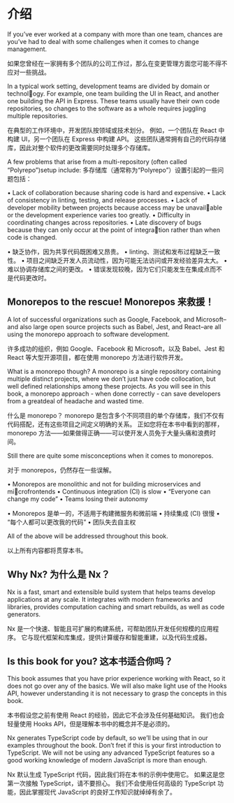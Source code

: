 # 介绍

If you’ve ever worked at a company with more than one team, chances are you’ve had to deal with some challenges when it comes to change management.

如果您曾经在一家拥有多个团队的公司工作过，那么在变更管理方面您可能不得不应对一些挑战。

In a typical work setting, development teams are divided by domain or technology. For example, one team building the UI in React, and another one building the API in Express. These teams usually have their own code repositories, so changes to the software as a whole requires juggling multiple repositories.

在典型的工作环境中，开发团队按领域或技术划分。 例如，一个团队在 React 中构建 UI，另一个团队在 Express 中构建 API。 这些团队通常拥有自己的代码存储库，因此对整个软件的更改需要同时处理多个存储库。

A few problems that arise from a multi-repository (often called “Polyrepo”)setup include:
多存储库（通常称为“Polyrepo”）设置引起的一些问题包括：

• Lack of collaboration because sharing code is hard and expensive.
• Lack of consistency in linting, testing, and release processes.
• Lack of developer mobility between projects because access may be unavailable or the development experience varies too greatly.
• Difficulty in coordinating changes across repositories.
• Late discovery of bugs because they can only occur at the point of integration rather than when code is changed.

• 缺乏协作，因为共享代码既困难又昂贵。
• linting、测试和发布过程缺乏一致性。
• 项目之间缺乏开发人员流动性，因为可能无法访问或开发经验差异太大。
• 难以协调存储库之间的更改。
• 错误发现较晚，因为它们只能发生在集成点而不是代码更改时。

## Monorepos to the rescue!  Monorepos 来救援！

A lot of successful organizations such as Google, Facebook, and Microsoft–and also large open source projects such as Babel, Jest, and React–are all using the monorepo approach to software development.

许多成功的组织，例如 Google、Facebook 和 Microsoft，以及 Babel、Jest 和 React 等大型开源项目，都在使用 monorepo 方法进行软件开发。

What is a monorepo though? A monorepo is a single repository containing multiple distinct projects, where we don’t just have code collocation, but well defined relationships among these projects. As you will see in this book, a monorepo approach - when done correctly - can save developers from a greatdeal of headache and wasted time.

什么是 monorepo？ monorepo 是包含多个不同项目的单个存储库，我们不仅有代码搭配，还有这些项目之间定义明确的关系。 正如您将在本书中看到的那样，monorepo 方法——如果做得正确——可以使开发人员免于大量头痛和浪费时间。

Still there are quite some misconceptions when it comes to monorepos.

对于 monorepos，仍然存在一些误解。

• Monorepos are monolithic and not for building microservices and microfrontends
• Continuous integration (CI) is slow
• “Everyone can change my code”
• Teams losing their autonomy

• Monorepos 是单一的，不适用于构建微服务和微前端
• 持续集成 (CI) 很慢
• “每个人都可以更改我的代码”
• 团队失去自主权

All of the above will be addressed throughout this book.

以上所有内容都将贯穿本书。

## Why Nx? 为什么是 Nx？

Nx is a fast, smart and extensible build system that helps teams develop applications at any scale. It integrates with modern frameworks and libraries, provides computation caching and smart rebuilds, as well as code generators.

Nx 是一个快速、智能且可扩展的构建系统，可帮助团队开发任何规模的应用程序。 它与现代框架和库集成，提供计算缓存和智能重建，以及代码生成器。

## Is this book for you?  这本书适合你吗？

This book assumes that you have prior experience working with React, so it does not go over any of the basics. We will also make light use of the Hooks API, however understanding it is not necessary to grasp the concepts in this book.

本书假设您之前有使用 React 的经验，因此它不会涉及任何基础知识。 我们也会轻量使用 Hooks API，但是理解本书中的概念并不是必须的。

Nx generates TypeScript code by default, so we’ll be using that in our examples throughout the book. Don’t fret if this is your first introduction to TypeScript. We will not be using any advanced TypeScript features so a good working knowledge of modern JavaScript is more than enough.

Nx 默认生成 TypeScript 代码，因此我们将在本书的示例中使用它。 如果这是您第一次接触 TypeScript，请不要担心。 我们不会使用任何高级的 TypeScript 功能，因此掌握现代 JavaScript 的良好工作知识就绰绰有余了。
